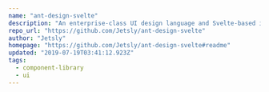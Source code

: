 ```yaml
---
name: "ant-design-svelte"
description: "An enterprise-class UI design language and Svelte-based implementation"
repo_url: "https://github.com/Jetsly/ant-design-svelte"
author: "Jetsly"
homepage: "https://github.com/Jetsly/ant-design-svelte#readme"
updated: "2019-07-19T03:41:12.923Z"
tags: 
  - component-library
  - ui
---
```

